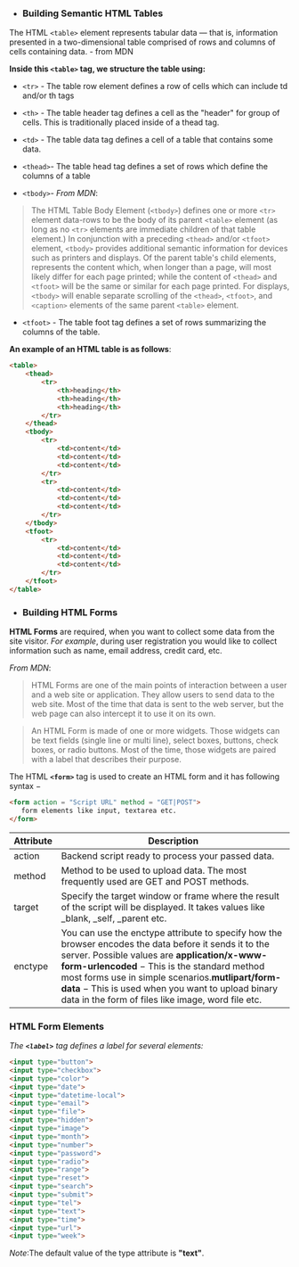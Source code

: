 - ### Building Semantic HTML Tables

The HTML `<table>` element represents tabular data — that is, information presented in a two-dimensional table comprised of rows and columns of cells containing data. - from MDN


**Inside this `<table>` tag, we structure the table using:**

- `<tr>` - The table row element defines a row of cells which can include td and/or th tags

- `<th>` - The table header tag defines a cell as the "header" for group of cells. This is traditionally placed inside of a thead tag.

- `<td>` - The table data tag defines a cell of a table that contains some data.
- `<thead>`- The table head tag defines a set of rows which define the columns of a table
- `<tbody>`- *From MDN*:
> The HTML Table Body Element (`<tbody>`) defines one or more `<tr>` element data-rows to be the body of its parent `<table>` element 
(as long as no `<tr>` elements are immediate children of that table element.) In conjunction with a preceding `<thead>` and/or `<tfoot>` element, `<tbody>` provides additional semantic information for devices such as printers and displays. Of the parent table's child elements, <tbody> represents the content which, when longer than a page, will most likely differ for each page printed; while the content of `<thead>` and `<tfoot>` will be the same or similar for each page printed. For displays, `<tbody>` will enable separate scrolling of the `<thead>`, `<tfoot>`, and `<caption>` elements of the same parent `<table>` element. 
    
- `<tfoot>` - The table foot tag defines a set of rows summarizing the columns of the table.


**An example of an HTML table is as follows**:


```html
<table>
    <thead>
        <tr>
            <th>heading</th>
            <th>heading</th>
            <th>heading</th>
        </tr>
    </thead>
    <tbody>
        <tr>
            <td>content</td>
            <td>content</td>
            <td>content</td>
        </tr>
        <tr>
            <td>content</td>
            <td>content</td>
            <td>content</td>
        </tr>
    </tbody>
    <tfoot>
        <tr>
            <td>content</td>
            <td>content</td>
            <td>content</td>
        </tr>
    </tfoot>
</table>
```
- ### Building HTML Forms

**HTML Forms** are required, when you want to collect some data from the site visitor. *For example*, during user registration you would like to collect information such as name, email address, credit card, etc.

*From MDN*:
>HTML Forms are one of the main points of interaction between a user and a web site or application. They allow users to send data to the web site. Most of the time that data is sent to the web server, but the web page can also intercept it to use it on its own.

>An HTML Form is made of one or more widgets. Those widgets can be text fields (single line or multi line), select boxes, buttons, check boxes, or radio buttons. Most of the time, those widgets are paired with a label that describes their purpose.

The HTML **`<form>`** tag is used to create an HTML form and it has following syntax −
```html
<form action = "Script URL" method = "GET|POST">
   form elements like input, textarea etc.
</form>
```
| Attribute  | Description |
| ------------- | ------------- |
| action  | Backend script ready to process your passed data. |
| method  | Method to be used to upload data. The most frequently used are GET and POST methods.  |
| target | Specify the target window or frame where the result of the script will be displayed. It takes values like _blank, _self, _parent etc.  |
| enctype | You can use the enctype attribute to specify how the browser encodes the data before it sends it to the server. Possible values are **application/x-www-form-urlencoded** − This is the standard method most forms use in simple scenarios.**mutlipart/form-data** − This is used when you want to upload binary data in the form of files like image, word file etc.  |

### HTML Form Elements
*The **`<label>`** tag defines a label for several elements:*
    
```html
<input type="button">
<input type="checkbox">
<input type="color">
<input type="date">
<input type="datetime-local">
<input type="email">
<input type="file">
<input type="hidden">
<input type="image">
<input type="month">
<input type="number">
<input type="password">
<input type="radio">
<input type="range">
<input type="reset">
<input type="search">
<input type="submit">
<input type="tel">
<input type="text">
<input type="time">
<input type="url">
<input type="week">
```
*Note*:The default value of the type attribute is **"text"**.



